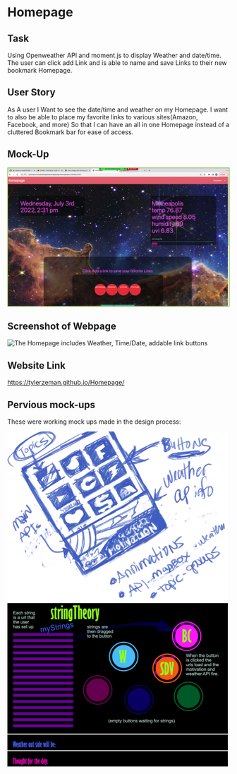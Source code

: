 # Homepage

## Task 

Using Openweather API and moment.js to display Weather and date/time. The user can click add Link and is able to name and save Links to their new bookmark Homepage.

## User Story

As A user
I Want to see the date/time and weather on my Homepage.
I want to also be able to place my favorite links to various sites(Amazon, Facebook, and more)
So that I can have an all in one Homepage instead of a cluttered Bookmark bar for ease of access.

## Mock-Up
![deployed site image](assets/images/deployedsite.png?raw=true "deployed site image")

## Screenshot of Webpage

![The Homepage includes Weather, Time/Date, addable link buttons](./Assets/images/)

## Website Link

https://tylerzeman.github.io/Homepage/

## Pervious mock-ups 
These were working mock ups made in the design process:  

<img src ="https://github.com/tylerzeman/Homepage/blob/main/assets/images/mockup.jpg" width="500">  
<img src ="https://github.com/tylerzeman/Homepage/blob/main/assets/images/stringtheoryidea.jpg" width="500">   
